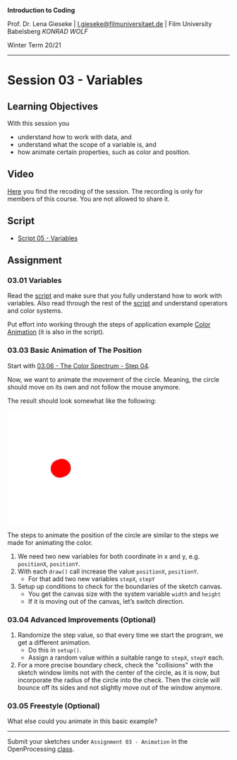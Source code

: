 **Introduction to Coding** 

Prof. Dr. Lena Gieseke | l.gieseke@filmuniversitaet.de | Film University Babelsberg *KONRAD WOLF*

Winter Term 20/21

---

# Session 03 - Variables

## Learning Objectives


With this session you 

* understand how to work with data, and
* understand what the scope of a variable is, and
* how animate certain properties, such as color and position.

## Video

[Here](https://e.pcloud.link/publink/show?code=XZew87ZVbUKYHqidUXKJozrV1wLRHNH88Gk) you find the recoding of the session. The recording is only for members of this course. You are not allowed to share it.



## Script

* [Script 05 - Variables](../../02_scripts/itc_ws2021_05_variables_script.md)

## Assignment


### 03.01 Variables

Read the [script]((../../02_scripts/itc_ws2021_05_variables_script.md)) and make sure that you fully understand how to work with variables. Also read through the rest of the [script](../../02_scripts/itc_ws2021_05_variables_script.md) and understand operators and color systems.

Put effort into working through the steps of application example [Color Animation](https://www.openprocessing.org/sketch/1024171) (it is also in the script).

### 03.03 Basic Animation of The Position

Start with [03.06 - The Color Spectrum - Step 04](https://www.openprocessing.org/sketch/1024185#).

Now, we want to animate the movement of the circle. Meaning, the circle should move on its own and not follow the mouse anymore.

The result should look somewhat like the following:

![ch03_03](img/ch03_03.gif)

The steps to animate the position of the circle are similar to the steps we made for animating the color.

1. We need two new variables for both coordinate in x and y, e.g. `positionX`, `positionY`.
2. With each `draw()` call increase the value `positionX`, `positionY`.
     * For that add two new variables `stepX`, `stepY`
3. Setup up conditions to check for the boundaries of the sketch canvas.
    * You get the canvas size with the system variable `width` and `height` 
    * If it is moving out of the canvas, let’s switch direction.


### 03.04 Advanced Improvements (Optional)

1. Randomize the step value, so that every time we start the program, we get a different animation.
    * Do this in `setup()`.
    * Assign a random value within a suitable range to `stepX`, `stepY` each.
2. For a more precise boundary check, check the "collisions" with the sketch window limits not with the center of the circle, as it is now, but incorporate the radius of the circle into the check. Then the circle will bounce off its sides and not slightly move out of the window anymore.

### 03.05 Freestyle (Optional)

What else could you animate in this basic example?

---

Submit your sketches under `Assignment 03 - Animation` in the OpenProcessing [class](https://www.openprocessing.org/class/64768).



